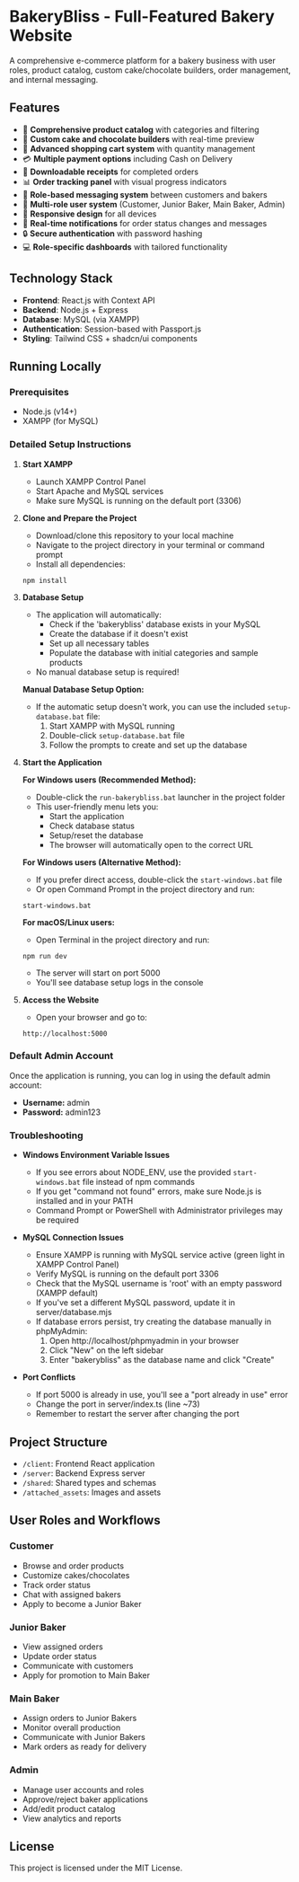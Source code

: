 # BakeryBliss - Full-Featured Bakery Website

A comprehensive e-commerce platform for a bakery business with user roles, product catalog, custom cake/chocolate builders, order management, and internal messaging.

## Features

- 🍞 **Comprehensive product catalog** with categories and filtering
- 🎂 **Custom cake and chocolate builders** with real-time preview
- 🛒 **Advanced shopping cart system** with quantity management
- 💳 **Multiple payment options** including Cash on Delivery
- 🧾 **Downloadable receipts** for completed orders
- 📊 **Order tracking panel** with visual progress indicators
- 💬 **Role-based messaging system** between customers and bakers
- 👥 **Multi-role user system** (Customer, Junior Baker, Main Baker, Admin)
- 📱 **Responsive design** for all devices
- 🔔 **Real-time notifications** for order status changes and messages
- 🔒 **Secure authentication** with password hashing
- 💻 **Role-specific dashboards** with tailored functionality

## Technology Stack

- **Frontend**: React.js with Context API
- **Backend**: Node.js + Express
- **Database**: MySQL (via XAMPP)
- **Authentication**: Session-based with Passport.js
- **Styling**: Tailwind CSS + shadcn/ui components

## Running Locally

### Prerequisites

- Node.js (v14+)
- XAMPP (for MySQL)

### Detailed Setup Instructions

1. **Start XAMPP**
   - Launch XAMPP Control Panel
   - Start Apache and MySQL services
   - Make sure MySQL is running on the default port (3306)

2. **Clone and Prepare the Project**
   - Download/clone this repository to your local machine
   - Navigate to the project directory in your terminal or command prompt
   - Install all dependencies:
   ```
   npm install
   ```

3. **Database Setup**
   - The application will automatically:
     - Check if the 'bakerybliss' database exists in your MySQL
     - Create the database if it doesn't exist
     - Set up all necessary tables
     - Populate the database with initial categories and sample products
   - No manual database setup is required!
   
   **Manual Database Setup Option:**
   - If the automatic setup doesn't work, you can use the included `setup-database.bat` file:
     1. Start XAMPP with MySQL running
     2. Double-click `setup-database.bat` file
     3. Follow the prompts to create and set up the database

4. **Start the Application**
   
   **For Windows users (Recommended Method):**
   - Double-click the `run-bakerybliss.bat` launcher in the project folder
   - This user-friendly menu lets you:
     - Start the application 
     - Check database status
     - Setup/reset the database
     - The browser will automatically open to the correct URL
   
   **For Windows users (Alternative Method):**
   - If you prefer direct access, double-click the `start-windows.bat` file
   - Or open Command Prompt in the project directory and run:
   ```
   start-windows.bat
   ```
   
   **For macOS/Linux users:**
   - Open Terminal in the project directory and run:
   ```
   npm run dev
   ```
   
   - The server will start on port 5000
   - You'll see database setup logs in the console

5. **Access the Website**
   - Open your browser and go to:
   ```
   http://localhost:5000
   ```

### Default Admin Account

Once the application is running, you can log in using the default admin account:
- **Username:** admin
- **Password:** admin123

### Troubleshooting

- **Windows Environment Variable Issues**
  - If you see errors about NODE_ENV, use the provided `start-windows.bat` file instead of npm commands
  - If you get "command not found" errors, make sure Node.js is installed and in your PATH
  - Command Prompt or PowerShell with Administrator privileges may be required

- **MySQL Connection Issues**
  - Ensure XAMPP is running with MySQL service active (green light in XAMPP Control Panel)
  - Verify MySQL is running on the default port 3306
  - Check that the MySQL username is 'root' with an empty password (XAMPP default)
  - If you've set a different MySQL password, update it in server/database.mjs
  - If database errors persist, try creating the database manually in phpMyAdmin:
    1. Open http://localhost/phpmyadmin in your browser
    2. Click "New" on the left sidebar
    3. Enter "bakerybliss" as the database name and click "Create"

- **Port Conflicts**
  - If port 5000 is already in use, you'll see a "port already in use" error
  - Change the port in server/index.ts (line ~73)
  - Remember to restart the server after changing the port

## Project Structure

- `/client`: Frontend React application
- `/server`: Backend Express server
- `/shared`: Shared types and schemas
- `/attached_assets`: Images and assets

## User Roles and Workflows

### Customer
- Browse and order products
- Customize cakes/chocolates
- Track order status
- Chat with assigned bakers
- Apply to become a Junior Baker

### Junior Baker
- View assigned orders
- Update order status
- Communicate with customers
- Apply for promotion to Main Baker

### Main Baker
- Assign orders to Junior Bakers
- Monitor overall production
- Communicate with Junior Bakers
- Mark orders as ready for delivery

### Admin
- Manage user accounts and roles
- Approve/reject baker applications
- Add/edit product catalog
- View analytics and reports

## License

This project is licensed under the MIT License.
